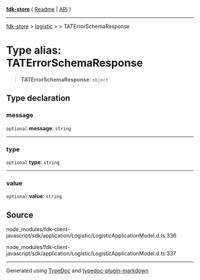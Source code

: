 [**fdk-store**](../../../README.md) ( [Readme](../../../README.md) \| [API](../../../API.md) )

---

[fdk-store](../../../API.md) > [logistic](../../README.md) > [<internal>](../README.md) > TATErrorSchemaResponse

# Type alias: TATErrorSchemaResponse

> **TATErrorSchemaResponse**: `object`

## Type declaration

### message

`optional` **message**: `string`

---

### type

`optional` **type**: `string`

---

### value

`optional` **value**: `string`

## Source

node_modules/fdk-client-javascript/sdk/application/Logistic/LogisticApplicationModel.d.ts:336

node_modules/fdk-client-javascript/sdk/application/Logistic/LogisticApplicationModel.d.ts:337

---

Generated using [TypeDoc](https://typedoc.org/) and [typedoc-plugin-markdown](https://www.npmjs.com/package/typedoc-plugin-markdown)
